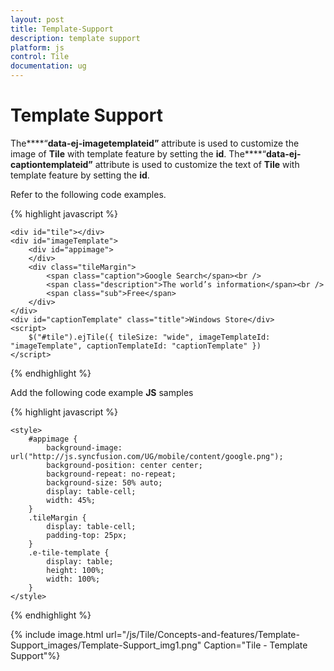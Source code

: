 ```yaml
---
layout: post
title: Template-Support
description: template support
platform: js
control: Tile
documentation: ug
---
```


# Template Support

The****“**data-ej-imagetemplateid”** attribute is used to customize the image of **Tile** with template feature by setting the **id**. The****“**data-ej-captiontemplateid”** attribute is used to customize the text of **Tile** with template feature by setting the **id**. 

Refer to the following code examples.

{% highlight javascript %}


    <div id="tile"></div>
    <div id="imageTemplate">
        <div id="appimage">
        </div>
        <div class="tileMargin">
            <span class="caption">Google Search</span><br />
            <span class="description">The world’s information</span><br />
            <span class="sub">Free</span>
        </div>
    </div>
    <div id="captionTemplate" class="title">Windows Store</div>
    <script>
        $("#tile").ejTile({ tileSize: "wide", imageTemplateId: "imageTemplate", captionTemplateId: "captionTemplate" })
    </script>



{% endhighlight %}



Add the following code example **JS** samples 

{% highlight javascript %}

    <style>
        #appimage {
            background-image: url("http://js.syncfusion.com/UG/mobile/content/google.png");
            background-position: center center;
            background-repeat: no-repeat;
            background-size: 50% auto;
            display: table-cell;
            width: 45%;
        }
        .tileMargin {
            display: table-cell;
            padding-top: 25px;
        }
        .e-tile-template {
            display: table;
            height: 100%;
            width: 100%;
        }
    </style>



{% endhighlight %}



{% include image.html url="/js/Tile/Concepts-and-features/Template-Support_images/Template-Support_img1.png" Caption="Tile - Template Support"%}

